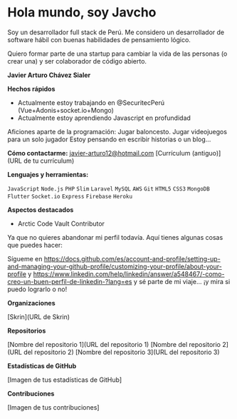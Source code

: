 # Hola mundo, soy Javcho

Soy un desarrollador full stack de Perú. Me considero un desarrollador de software hábil con buenas habilidades de pensamiento lógico.

Quiero formar parte de una startup para cambiar la vida de las personas (o crear una) y ser colaborador de código abierto.

**Javier Arturo Chávez Sialer**

**Hechos rápidos**

*   Actualmente estoy trabajando en @SecuritecPerú (Vue+Adonis+socket.io+Mongo)
*   Actualmente estoy aprendiendo Javascript en profundidad

Aficiones aparte de la programación: Jugar baloncesto. Jugar videojuegos para un solo jugador
Estoy pensando en escribir historias o un blog...

**Cómo contactarme:** javier-arturo12@hotmail.com
[Currículum (antiguo)](URL de tu currículum)

**Lenguajes y herramientas:**

`JavaScript` `Node.js` `PHP` `Slim` `Laravel` `MySQL` `AWS` `Git`
`HTML5` `CSS3` `MongoDB` `Flutter` `Socket.io` `Express` `Firebase` `Heroku`

**Aspectos destacados**

*   Arctic Code Vault Contributor

Ya que no quieres abandonar mi perfil todavía. Aquí tienes algunas cosas que puedes hacer:

Sígueme en https://docs.github.com/es/account-and-profile/setting-up-and-managing-your-github-profile/customizing-your-profile/about-your-profile y https://www.linkedin.com/help/linkedin/answer/a548467/-como-creo-un-buen-perfil-de-linkedin-?lang=es y sé parte de mi viaje... ¡y mira si puedo lograrlo o no!

**Organizaciones**

[Skrin](URL de Skrin)

**Repositorios**

[Nombre del repositorio 1](URL del repositorio 1) [Nombre del repositorio 2](URL del repositorio 2) [Nombre del repositorio 3](URL del repositorio 3)

**Estadísticas de GitHub**

[Imagen de tus estadísticas de GitHub]

**Contribuciones**

[Imagen de tus contribuciones]
